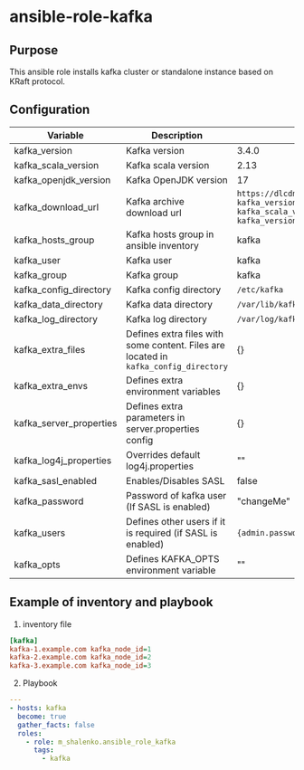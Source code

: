 # ansible-role-kafka

## Purpose
This ansible role installs kafka cluster or standalone instance based on KRaft protocol.

## Configuration

| Variable | Description | Default |
| ------ | ------ | ------ |
| kafka_version | Kafka version | 3.4.0 |
| kafka_scala_version | Kafka scala version | 2.13 |
| kafka_openjdk_version | Kafka OpenJDK version | 17 |
| kafka_download_url | Kafka archive download url | `https://dlcdn.apache.org/kafka/{{ kafka_version }}/kafka_{{ kafka_scala_version }}-{{ kafka_version }}.tgz` |
| kafka_hosts_group | Kafka hosts group in ansible inventory | kafka |
| kafka_user | Kafka user | kafka |
| kafka_group | Kafka group | kafka |
| kafka_config_directory | Kafka config directory | `/etc/kafka` |
| kafka_data_directory | Kafka data directory | `/var/lib/kafka` |
| kafka_log_directory | Kafka log directory | `/var/log/kafka` |
| kafka_extra_files | Defines extra files with some content. Files are located in `kafka_config_directory` | {} |
| kafka_extra_envs | Defines extra environment variables | {} |
| kafka_server_properties | Defines extra parameters in server.properties config | {} |
| kafka_log4j_properties | Overrides default log4j.properties | "" |
| kafka_sasl_enabled | Enables/Disables SASL | false |
| kafka_password | Password of kafka user (If SASL is enabled) | "changeMe" |
| kafka_users | Defines other users if it is required (if SASL is enabled) | `{admin.password: "changeMe"}` |
| kafka_opts | Defines KAFKA_OPTS environment variable | "" |

## Example of inventory and playbook
1) inventory file
```ini
[kafka]
kafka-1.example.com kafka_node_id=1
kafka-2.example.com kafka_node_id=2
kafka-3.example.com kafka_node_id=3
```
2) Playbook
```yaml
---
- hosts: kafka
  become: true
  gather_facts: false
  roles:
    - role: m_shalenko.ansible_role_kafka
      tags:
        - kafka
```

